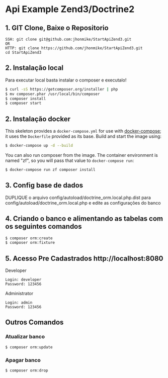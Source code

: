 # Api Example Zend3/Doctrine2

## 1. GIT Clone, Baixe o Repositorio

    SSH: git clone git@github.com:jhonmike/StartApiZend3.git
    OR
    HTTP: git clone https://github.com/jhonmike/StartApiZend3.git
    cd StartApiZend3

## 2. Instalação local

Para executar local basta instalar o composer e executalo!

```bash
$ curl -sS https://getcomposer.org/installer | php
$ mv composer.phar /usr/local/bin/composer
$ composer install
$ composer start
```

## 2. Instalação docker

This skeleton provides a `docker-compose.yml` for use with
[docker-compose](https://docs.docker.com/compose/); it
uses the `Dockerfile` provided as its base. Build and start the image using:

```bash
$ docker-compose up -d --build
```

You can also run composer from the image. The container environment is named
"zf", so you will pass that value to `docker-compose run`:

```bash
$ docker-compose run zf composer install
```

## 3. Config base de dados

DUPLIQUE o arquivo config/autoload/doctrine_orm.local.php.dist para config/autoload/doctrine_orm.local.php e edite as configurações do banco

## 4. Criando o banco e alimentando as tabelas com os seguintes comandos

```bash
$ composer orm:create
$ composer orm:fixture
```

## 5. Acesso Pre Cadastrados http://localhost:8080

Developer

    Login: developer
    Password: 123456

Administrator

    Login: admin
    Password: 123456

## Outros Comandos
### Atualizar banco

```bash
$ composer orm:update
```

### Apagar banco

```bash
$ composer orm:drop
```
